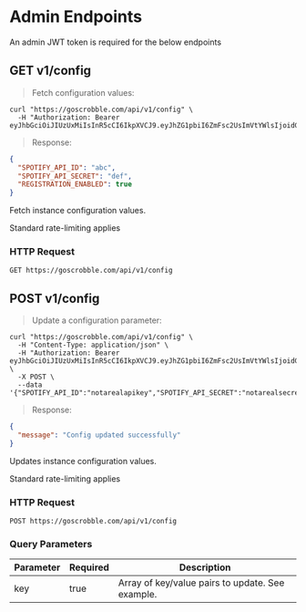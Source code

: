 # Admin Endpoints
<aside class="warning">
An admin JWT token is required for the below endpoints
</aside>

## GET v1/config

> Fetch configuration values:

```shell
curl "https://goscrobble.com/api/v1/config" \
  -H "Authorization: Bearer eyJhbGciOiJIUzUxMiIsInR5cCI6IkpXVCJ9.eyJhZG1pbiI6ZmFsc2UsImVtYWlsIjoidGVzdEB0ZXN0LmNvbSIsImV4cCI6MTY0MTAwMjUxOSwiaWF0IjoxNjQwMzk3NzE5LCJtb2QiOnRydWUsI"
```

> Response:

```json
{
  "SPOTIFY_API_ID": "abc",
  "SPOTIFY_API_SECRET": "def",
  "REGISTRATION_ENABLED": true
}
```

Fetch instance configuration values.

<aside class="notice">
Standard rate-limiting applies
</aside>

### HTTP Request

`GET https://goscrobble.com/api/v1/config`


## POST v1/config

> Update a configuration parameter:

```shell
curl "https://goscrobble.com/api/v1/config" \
  -H "Content-Type: application/json" \
  -H "Authorization: Bearer eyJhbGciOiJIUzUxMiIsInR5cCI6IkpXVCJ9.eyJhZG1pbiI6ZmFsc2UsImVtYWlsIjoidGVzdEB0ZXN0LmNvbSIsImV4cCI6MTY0MTAwMjUxOSwiaWF0IjoxNjQwMzk3NzE5LCJtb2QiOnRydWUsI" \
  -X POST \
  --data '{"SPOTIFY_API_ID":"notarealapikey","SPOTIFY_API_SECRET":"notarealsecret"}'
```

> Response:

```json
{
  "message": "Config updated successfully"
}
```

Updates instance configuration values.

<aside class="notice">
Standard rate-limiting applies
</aside>

### HTTP Request

`POST https://goscrobble.com/api/v1/config`

### Query Parameters

Parameter | Required | Description
--------- | ------- | -----------
key | true | Array of key/value pairs to update. See example.
